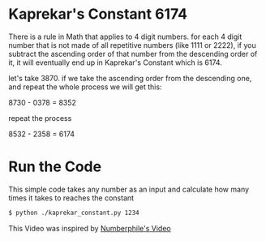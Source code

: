 # Kaprekar's Constant 6174

There is a rule in Math that applies to 4 digit numbers. for each 4 digit number
that is not made of all repetitive numbers (like 1111 or 2222), if you subtract the ascending order of that number from the descending order of it, it will eventually end up in Kaprekar's Constant which is 6174.

let's take 3870. if we take the ascending order from the descending one, and repeat the whole process we will get this:

8730 - 0378 = 8352

repeat the process

8532 - 2358 = 6174


# Run the Code
This simple code takes any number as an input and calculate how many times it takes to reaches the constant

```sh
$ python ./kaprekar_constant.py 1234
```



This Video was inspired by [Numberphile's Video](https://youtu.be/d8TRcZklX_Q)